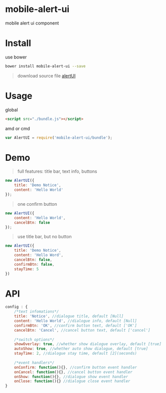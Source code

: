 # mobile-alert-ui
mobile alert ui component

# Install
use bower
```bash
bower install mobile-alert-ui --save
```

> download source file
[alertUI](https://raw.githubusercontent.com/wahaha2012/mobile-alert-ui/master/bundle.js)

# Usage
global
```html
<script src="./bundle.js"></script>
```

amd or cmd
```js
var AlertUI = require('mobile-alert-ui/bundle');
```

# Demo
> full features: title bar, text info, buttons

```js
new AlertUI({
    title: 'Demo Notice',
    content: 'Hello World'
});
```

> one confirm button

```js
new AlertUI({
    content: 'Hello World',
    cancelBtn: false
});
```

> use title bar, but no button

```js
new AlertUI({
    title: 'Demo Notice',
    content: 'Hello Word',
    cancelBtn: false,
    confirmBtn: false,
    stayTime: 5
})
```

# API
```js
config : {
    /*text infomations*/
    title: 'Notice', //dialogue title, default [Null]
    content: 'Hello World', //dialogue info, default [Null]
    confirmBtn: 'OK', //confirm button text, default ['OK']
    cancelBtn: 'Cancel', //cancel button text, default ['cancel']
 
    /*switch options*/
    showOverlay: true, //whether show dialogue overlay, default [true]
    autoShow: true, //whether auto show dialogue, default [true]
    stayTime: 2, //dialogue stay time, default [2](seconds)
  
    /*event handlers*/
    onConfirm: function(){}, //confirm button event handler
    onCancel: function(){}, //cancel button event handler
    onShow: function(){}, //dialogue show event handler
    onClose: function(){} //dialogue close event handler
}
```

